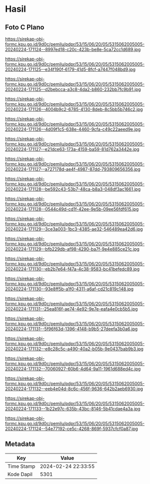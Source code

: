 # Hasil

## Foto C Plano

https://sirekap-obj-formc.kpu.go.id/9d0c/pemilu/pdpr/53/15/06/20/05/5315062005005-20240224-171124--8997ed18-c20c-423b-be8e-5ca72cc1d689.jpg

https://sirekap-obj-formc.kpu.go.id/9d0c/pemilu/pdpr/53/15/06/20/05/5315062005005-20240224-171125--e34f190f-6179-41d5-8fcf-a7447f048bd9.jpg

https://sirekap-obj-formc.kpu.go.id/9d0c/pemilu/pdpr/53/15/06/20/05/5315062005005-20240224-171125--d2bebcca-a3c8-4da2-b860-232bb7fc9b91.jpg

https://sirekap-obj-formc.kpu.go.id/9d0c/pemilu/pdpr/53/15/06/20/05/5315062005005-20240224-171126--4004b9c2-6785-4130-8deb-8c5bb5b746c2.jpg

https://sirekap-obj-formc.kpu.go.id/9d0c/pemilu/pdpr/53/15/06/20/05/5315062005005-20240224-171126--4d09f1c5-638e-4460-9cfa-c49c22aeed9e.jpg

https://sirekap-obj-formc.kpu.go.id/9d0c/pemilu/pdpr/53/15/06/20/05/5315062005005-20240224-171127--e21dce63-173a-4159-ba59-81d762a3442e.jpg

https://sirekap-obj-formc.kpu.go.id/9d0c/pemilu/pdpr/53/15/06/20/05/5315062005005-20240224-171127--a727178d-ae4f-4987-87dd-793809656356.jpg

https://sirekap-obj-formc.kpu.go.id/9d0c/pemilu/pdpr/53/15/06/20/05/5315062005005-20240224-171128--be592c43-53b7-48ca-b8a3-048df3ac1661.jpg

https://sirekap-obj-formc.kpu.go.id/9d0c/pemilu/pdpr/53/15/06/20/05/5315062005005-20240224-171128--0544c49d-cd1f-42ee-9e5b-09ee56fdf615.jpg

https://sirekap-obj-formc.kpu.go.id/9d0c/pemilu/pdpr/53/15/06/20/05/5315062005005-20240224-171129--3ce3a003-1bc3-4385-ae32-546489ea42d6.jpg

https://sirekap-obj-formc.kpu.go.id/9d0c/pemilu/pdpr/53/15/06/20/05/5315062005005-20240224-171129--bfb229db-af98-4290-ba7f-9e4e885ce21c.jpg

https://sirekap-obj-formc.kpu.go.id/9d0c/pemilu/pdpr/53/15/06/20/05/5315062005005-20240224-171130--eb2b7e64-f47a-4c38-9583-bc41befedc89.jpg

https://sirekap-obj-formc.kpu.go.id/9d0c/pemilu/pdpr/53/15/06/20/05/5315062005005-20240224-171130--93e8ff5b-a1f0-4311-a6af-cd21c819c148.jpg

https://sirekap-obj-formc.kpu.go.id/9d0c/pemilu/pdpr/53/15/06/20/05/5315062005005-20240224-171131--25ea816f-ae74-4e92-9e7e-eafa4e0cb5b5.jpg

https://sirekap-obj-formc.kpu.go.id/9d0c/pemilu/pdpr/53/15/06/20/05/5315062005005-20240224-171131--5f96f63d-1396-4148-b9b5-27deefa3b0a6.jpg

https://sirekap-obj-formc.kpu.go.id/9d0c/pemilu/pdpr/53/15/06/20/05/5315062005005-20240224-171132--e8c28c5c-a490-40a2-b05b-9e0437bab9b3.jpg

https://sirekap-obj-formc.kpu.go.id/9d0c/pemilu/pdpr/53/15/06/20/05/5315062005005-20240224-171132--70060927-60b6-4d64-9a11-1961d688ed4c.jpg

https://sirekap-obj-formc.kpu.go.id/9d0c/pemilu/pdpr/53/15/06/20/05/5315062005005-20240224-171132--eeb4e04d-8c6c-456f-9636-642b2aeb6930.jpg

https://sirekap-obj-formc.kpu.go.id/9d0c/pemilu/pdpr/53/15/06/20/05/5315062005005-20240224-171133--1b22e97c-635b-43bc-8146-5b41cdae4a3a.jpg

https://sirekap-obj-formc.kpu.go.id/9d0c/pemilu/pdpr/53/15/06/20/05/5315062005005-20240224-171124--54e77192-ce5c-4268-869f-5937cfcf0a87.jpg


## Metadata

| Key        | Value               |
| ---------- | ------------------- |
| Time Stamp | 2024-02-24 22:33:55 |
| Kode Dapil | 5301                |



